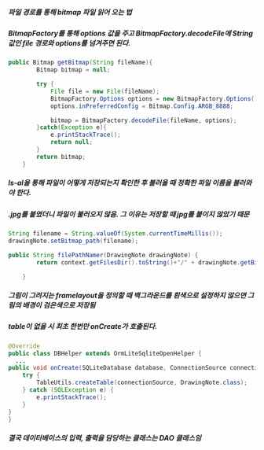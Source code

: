 ##### 파일 경로를 통해 bitmap 파일 읽어 오는 법
##### BitmapFactory를 통해 options 값을 주고 BitmapFactory.decodeFile에 String값인 file 경로와 options를 넘겨주면 된다.
```java
public Bitmap getBitmap(String fileName){
        Bitmap bitmap = null;

        try {
            File file = new File(fileName);
            BitmapFactory.Options options = new BitmapFactory.Options();
            options.inPreferredConfig = Bitmap.Config.ARGB_8888;

            bitmap = BitmapFactory.decodeFile(fileName, options);
        }catch(Exception e){
            e.printStackTrace();
            return null;
        }
        return bitmap;
    }
```

##### ls-al을 통해 파일이 어떻게 저장되는지 확인한 후 불러올 때 정확한 파일 이름을 불러와야 한다.
##### .jpg를 붙였더니 파일이 불러오지 않음. 그 이유는 저장할 때 jpg를 붙이지 않았기 때문
```java
String filename = String.valueOf(System.currentTimeMillis());
drawingNote.setBitmap_path(filename);
```
```java
public String filePathNamer(DrawingNote drawingNote) {
        return context.getFilesDir().toString()+"/" + drawingNote.getBitmap_path();

    }
```

##### 그림이 그려지는 framelayout을 정의할 때 백그라운드를 흰색으로 설정하지 않으면 그림의 배경이 검은색으로 저장됨

##### table이 없을 시 최초 한번만 onCreate가 호출된다.
```java
@Override
public class DBHelper extends OrmLiteSqliteOpenHelper {
  ...
public void onCreate(SQLiteDatabase database, ConnectionSource connectionSource) {
    try {
        TableUtils.createTable(connectionSource, DrawingNote.class);
    } catch (SQLException e) {
        e.printStackTrace();
    }
}
}
```

##### 결국 데이터베이스의 입력, 출력을 담당하는 클래스는 DAO 클래스임
